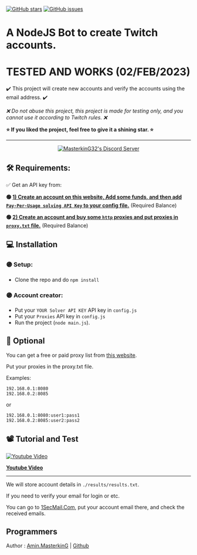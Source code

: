 [![GitHub stars](https://img.shields.io/github/stars/masterking32/twitch-account-creator.svg)](https://github.com/masterking32/twitch-account-creator/stargazers)
[![GitHub issues](https://img.shields.io/github/issues/masterking32/twitch-account-creator.svg)](https://github.com/masterking32/twitch-account-creator/issues)

# A NodeJS Bot to create Twitch accounts.

# TESTED AND WORKS (02/FEB/2023)

✔️ This project will create new accounts and verify the accounts using the email address. ✔️

*❌ Do not abuse this project, this project is made for testing only, and you cannot use it according to Twitch rules. ❌*

**⭐ If you liked the project, feel free to give it a shining star. ⭐**

<hr>
<p align="center">
  <a href="https://discord.gg/ydDk9xe" target="_blank">
    <img align="center" src="https://dcbadge.vercel.app/api/server/ydDk9xe" alt="MasterkinG32's Discord Server" />
  </a>
</p>

## 🛠️ Requirements:

✅ Get an API key from:

**🟢 [1) Create an account on this website, Add some funds, and then add `Pay-Per-Usage solving API Key` to your config file.](https://dashboard.capsolver.com/passport/register?inviteCode=Lpullbhszlum)** (Required Balance)

**🟢 [2) Create an account and buy some `http` proxies and put proxies in `proxy.txt` file.](https://www.webshare.io/?referral_code=2ghmowzxmc26)** (Required Balance)

## 💻 Installation

### 🟣 Setup:
- Clone the repo and do `npm install`

### 🟣 Account creator:
- Put your `YOUR Solver API KEY` API key in `config.js`
- Put your `Proxies` API key in `config.js`
- Run the project (`node main.js`).

## 🔧 Optional

You can get a free or paid proxy list from [this website](https://www.webshare.io/?referral_code=2ghmowzxmc26).

Put your proxies in the proxy.txt file.

Examples:

```
192.168.0.1:8080
192.168.0.2:8085
```
or

```
192.168.0.1:8080:user1:pass1
192.168.0.2:8085:user2:pass2
```

## 📽️ Tutorial and Test

<a href="https://youtu.be/Qi2NqoZbxRA">
  <img align="center" src="https://raw.githubusercontent.com/masterking32/twitch-account-creator/main/hqdefault.jpg" alt="Youtube Video" />
</a>


**[Youtube Video](https://www.youtube.com/watch?v=fC2KgnYoETw)**

---

We will store account details in `./results/results.txt`.

If you need to verify your email for login or etc.

You can go to [1SecMail.Com](https://www.1secmail.com), put your account email there, and check the received emails.

## Programmers

Author : [Amin.MasterkinG](https://masterking32.com) | [Github](https://github.com/masterking32)
